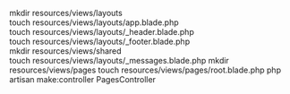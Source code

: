 mkdir resources/views/layouts  
touch resources/views/layouts/app.blade.php  
touch resources/views/layouts/_header.blade.php  
touch resources/views/layouts/_footer.blade.php  
mkdir resources/views/shared  
touch resources/views/layouts/_messages.blade.php
mkdir resources/views/pages
touch resources/views/pages/root.blade.php
php artisan make:controller PagesController
